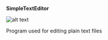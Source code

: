 <b>SimpleTextEditor</b>

![alt text](https://github.com/gurveerdhindsa/SimpleTextEditor/tree/master/Screenshots/Interface.png)

Program used for editing plain text files 
